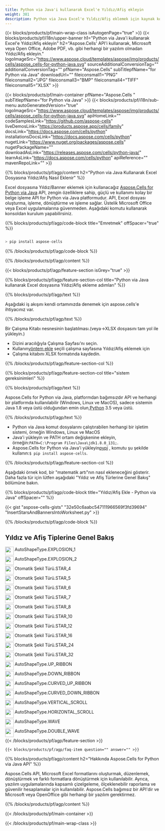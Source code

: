 ```yaml
---
title: Python via Java'i kullanarak Excel'e Yıldız/Afiş ekleyin
weight: 381
description: Python via Java Excel'e Yıldız/Afiş eklemek için kaynak kodu.
---
```

{{< blocks/products/pf/main-wrap-class isAutogenPage="true" >}}
{{< blocks/products/pf/i18n/upper-banner h1="Python via Java\'i kullanarak Excel\'e Yıldız/Afiş ekleyin" h2="Aspose.Cells\' API\'i kullanarak, Microsoft veya Open Office, Adobe PDF, vb. gibi herhangi bir yazılım olmadan Yıldız/Afiş ekleyin." logoImageSrc="https://www.aspose.cloud/templates/aspose/img/products/cells/aspose_cells-for-python-java.svg" sourceAdditionalConversionTag="" additionalConversionTag="" pfName="Aspose.Cells" subTitlepfName="for Python via Java" downloadUrl="" fileiconsmall1="PNG" fileiconsmall2="JPG" fileiconsmall3="BMP" fileiconsmall4="TIFF" fileiconsmall5="XLSX" >}}

{{< blocks/products/pf/main-container pfName="Aspose.Cells " subTitlepfName="for Python via Java" >}}
{{< blocks/products/pf/i18n/sub-menu autoGeneratedVersion="true" logoImageSrc="https://www.aspose.cloud/templates/aspose/img/products/cells/aspose_cells-for-python-java.svg" apiHomeLink="" codeSamplesLink="https://github.com/aspose-cells" liveDemosLink="https://products.aspose.app/cells/family" docsLink="https://docs.aspose.com/cells/python" installationsDocsLink="https://docs.aspose.com/cells/python" nugetLink="https://www.nuget.org/packages/aspose.cells" nugetPackageName="" downloadAsLink="https://releases.aspose.com/cells/python-java/" learnAsLink="https://docs.aspose.com/cells/python" apiReference="" mavenRepoLink="" >}}

{{% blocks/products/pf/agp/content h2="Python via Java Kullanarak Excel Dosyasına Yıldız/Afiş Nasıl Eklenir" %}}

 Excel dosyasına Yıldız/Banner eklemek için kullanacağız
 [Aspose.Cells for Python via Java](https://pypi.org/project/aspose-cells/) 
 API, zengin özelliklere sahip, güçlü ve kullanımı kolay bir belge işleme API for Python via Java platformudur. API, Excel dosyası oluşturma, işleme, dönüştürme ve işleme sağlar. Üstelik Microsoft Office veya Excel uygulamalarına güvenmeden. Aşağıdaki komutu kullanarak konsoldan kurulum yapabilirsiniz.

{{% blocks/products/pf/agp/code-block title="Emretmek" offSpacer="true" %}}

```cs

> pip install aspose-cells

```

{{% /blocks/products/pf/agp/code-block %}}

{{% /blocks/products/pf/agp/content %}}

{{< blocks/products/pf/agp/feature-section isGrey="true" >}}

{{% blocks/products/pf/agp/feature-section-col title="Python via Java kullanarak Excel dosyasına Yıldız/Afiş ekleme adımları" %}}

{{% blocks/products/pf/agp/text %}}

Aşağıdaki iş akışını kendi ortamınızda denemek için aspose.cells'e ihtiyacınız var.

{{% /blocks/products/pf/agp/text %}}

Bir Çalışma Kitabı nesnesinin başlatılması.(veya->XLSX dosyasını tam yol ile yükleyin.)
+ Dizini aracılığıyla Çalışma Sayfası'nı seçin.
 + Kullanın[yöntem ekle](https://reference.aspose.com/cells/python-java/asposecells.api/shapecollection#addAutoShape(int,%20int,%20int,%20int,%20int,%20int,%20int)) seçili çalışma sayfasına Yıldız/Afiş eklemek için
+ Çalışma kitabını XLSX formatında kaydedin.

{{% /blocks/products/pf/agp/feature-section-col %}}

{{% blocks/products/pf/agp/feature-section-col title="sistem gereksinimleri" %}}

{{% blocks/products/pf/agp/text %}}

Aspose.Cells for Python via Java, platformdan bağımsızdır API ve herhangi bir platformda kullanılabilir (Windows, Linux ve MacOS), sadece sistemin Java 1.8 veya üstü olduğundan emin olun,[Python](https://www.python.org/downloads/) 3.5 veya üstü.
 
{{% /blocks/products/pf/agp/text %}}

- Python via Java komut dosyalarını çalıştırabilen herhangi bir işletim sistemi, örneğin Windows, Linux ve MacOS
-  Java'i yükleyin ve PATH ortam değişkenine ekleyin, örneğin:<code>PATH=C:\Program Files\Java\jdk1.8.0_131;</code>.
-  Aspose.Cells for Python via Java'i yükleyin<a href="https://pypi.org/project/aspose-cells/">pypi</a> , komutu şu şekilde kullanın:<code>$ pip install aspose-cells</code>.

{{% /blocks/products/pf/agp/feature-section-col %}}

Aşağıdaki örnek kod, bir "matematik artı"nın nasıl ekleneceğini gösterir. Daha fazla tür için lütfen aşağıdaki "Yıldız ve Afiş Türlerine Genel Bakış" bölümüne bakın.

{{% blocks/products/pf/agp/code-block title="Yıldız/Afiş Ekle - Python via Java" offSpacer="" %}}

{{< gist "aspose-cells-gists" "32e50c6aabc547111966569f3fd39694" "InsertStarsAndBannersIntoWorksheet.py" >}}

{{% /blocks/products/pf/agp/code-block %}}

<div class="container-fluid features-section bg-gray">
 <a class="anchor" id="features" name="features">
 </a>
 <div class="row">
  <div class="container">
   <h2 class="pr-ft">
 Yıldız ve Afiş Tiplerine Genel Bakış
   </h2>
   <div class="col-lg-4">
    <img src="/cells/net/shapes/insert-stars-and-banners-to-excel/explosion_8_points.png" align="left" width="28" height="28">
    <p class="col-lg-10">
 AutoShapeType.EXPLOSION_1
    </p>
   </div>
   <div class="col-lg-4">
    <img src="/cells/net/shapes/insert-stars-and-banners-to-excel/explosion_14_points.png" align="left" width="28" height="28">
    <p class="col-lg-10">
 AutoShapeType.EXPLOSION_2
    </p>
   </div>
   <div class="col-lg-4">
    <img src="/cells/net/shapes/insert-stars-and-banners-to-excel/star_4_points.png" align="left" width="28" height="28">
    <p class="col-lg-10">
 Otomatik Şekil Türü.STAR_4
    </p>
   </div>
   <div class="col-lg-4">
    <img src="/cells/net/shapes/insert-stars-and-banners-to-excel/star_5_points.png" align="left" width="28" height="28">
    <p class="col-lg-10">
 Otomatik Şekil Türü.STAR_5
    </p>
   </div>
   <div class="col-lg-4">
    <img src="/cells/net/shapes/insert-stars-and-banners-to-excel/star_6_points.png" align="left" width="28" height="28">
    <p class="col-lg-10">
 Otomatik Şekil Türü.STAR_6
    </p>
   </div>
   <div class="col-lg-4">
    <img src="/cells/net/shapes/insert-stars-and-banners-to-excel/star_7_points.png" align="left" width="28" height="28">
    <p class="col-lg-10">
 Otomatik Şekil Türü.STAR_7
    </p>
   </div>
   <div class="col-lg-4">
    <img src="/cells/net/shapes/insert-stars-and-banners-to-excel/star_8_points.png" align="left" width="28" height="28">
    <p class="col-lg-10">
 Otomatik Şekil Türü.STAR_8
    </p>
   </div>
   <div class="col-lg-4">
    <img src="/cells/net/shapes/insert-stars-and-banners-to-excel/star_10_points.png" align="left" width="28" height="28">
    <p class="col-lg-10">
 Otomatik Şekil Türü.STAR_10
    </p>
   </div>
   <div class="col-lg-4">
    <img src="/cells/net/shapes/insert-stars-and-banners-to-excel/star_12_points.png" align="left" width="28" height="28">
    <p class="col-lg-10">
 Otomatik Şekil Türü.STAR_12
    </p>
   </div>
   <div class="col-lg-4">
    <img src="/cells/net/shapes/insert-stars-and-banners-to-excel/star_16_points.png" align="left" width="28" height="28">
    <p class="col-lg-10">
Otomatik Şekil Türü.STAR_16
    </p>
   </div>
   <div class="col-lg-4">
    <img src="/cells/net/shapes/insert-stars-and-banners-to-excel/star_24_points.png" align="left" width="28" height="28">
    <p class="col-lg-10">
 Otomatik Şekil Türü.STAR_24
    </p>
   </div>
   <div class="col-lg-4">
    <img src="/cells/net/shapes/insert-stars-and-banners-to-excel/star_32_points.png" align="left" width="28" height="28">
    <p class="col-lg-10">
 Otomatik Şekil Türü.STAR_32
    </p>
   </div>
   <div class="col-lg-4">
    <img src="/cells/net/shapes/insert-stars-and-banners-to-excel/ribbon_tilted_up.png" align="left" width="28" height="28">
    <p class="col-lg-10">
 AutoShapeType.UP_RIBBON
    </p>
   </div>
   <div class="col-lg-4">
    <img src="/cells/net/shapes/insert-stars-and-banners-to-excel/ribbon_tilted_down.png" align="left" width="28" height="28">
    <p class="col-lg-10">
 AutoShapeType.DOWN_RIBBON
    </p>
   </div>
   <div class="col-lg-4">
    <img src="/cells/net/shapes/insert-stars-and-banners-to-excel/ribbon_curved_and_tilted_up.png" align="left" width="28" height="28">
    <p class="col-lg-10">
 AutoShapeType.CURVED_UP_RIBBON
    </p>
   </div>
   <div class="col-lg-4">
    <img src="/cells/net/shapes/insert-stars-and-banners-to-excel/ribbon_curved_and_tilted_down.png" align="left" width="28" height="28">
    <p class="col-lg-10">
 AutoShapeType.CURVED_DOWN_RIBBON
    </p>
   </div>
   <div class="col-lg-4">
    <img src="/cells/net/shapes/insert-stars-and-banners-to-excel/scroll_vertical.png" align="left" width="28" height="28">
    <p class="col-lg-10">
 AutoShapeType.VERTICAL_SCROLL
    </p>
   </div>
   <div class="col-lg-4">
    <img src="/cells/net/shapes/insert-stars-and-banners-to-excel/scroll_horizontal.png" align="left" width="28" height="28">
    <p class="col-lg-10">
 AutoShapeType.HORIZONTAL_SCROLL
    </p>
   </div>
   <div class="col-lg-4">
    <img src="/cells/net/shapes/insert-stars-and-banners-to-excel/wave.png" align="left" width="28" height="28">
    <p class="col-lg-10">
 AutoShapeType.WAVE
    </p>
   </div>
   <div class="col-lg-4">
    <img src="/cells/net/shapes/insert-stars-and-banners-to-excel/double_wave.png" align="left" width="28" height="28">
    <p class="col-lg-10">
 AutoShapeType.DOUBLE_WAVE
    </p>
   </div>
  </div>
 </div>
</div>

{{< /blocks/products/pf/agp/feature-section >}}

    {{< blocks/products/pf/agp/faq-item question="" answer="" >}}
 

<!-- aboutfile Starts -->

{{% blocks/products/pf/agp/content h2="Hakkında Aspose.Cells for Python via Java API" %}}

 Aspose.Cells API, Microsoft Excel formatlarını oluşturmak, düzenlemek, dönüştürmek ve farklı formatlara dönüştürmek için kullanılabilir. Ayrıca, yazılım uygulamalarında kapsamlı çizelgeleme, ölçeklenebilir raporlama ve güvenilir hesaplamalar için kullanılabilir. Aspose.Cells bağımsız bir API'dir ve Microsoft veya OpenOffice gibi herhangi bir yazılım gerektirmez.

{{% /blocks/products/pf/agp/content %}}



<!-- aboutfile Ends -->
<!--
{{< blocks/products/pf/agp/other-supported-section title="Other Supported Splitting Formats" subTitle="Using Python, One can also split large file into chunks of many other file formats including." >}}

{{< blocks/products/pf/agp/other-supported-section-item href="https://products.aspose.com/cells/net/splitter/ods/" name="ODS" description="OpenDocument Spreadsheet File" >}}
{{< blocks/products/pf/agp/other-supported-section-item href="https://products.aspose.com/cells/net/splitter/xls/" name="XLS" description="Excel Binary Format" >}}
{{< blocks/products/pf/agp/other-supported-section-item href="https://products.aspose.com/cells/net/splitter/xlsb/" name="XLSB" description="Binary Excel Workbook File" >}}
{{< blocks/products/pf/agp/other-supported-section-item href="https://products.aspose.com/cells/net/splitter/xlsm/" name="XLSM" description="Spreadsheet File" >}}

{{< /blocks/products/pf/agp/other-supported-section >}}

-->

{{< /blocks/products/pf/main-container >}}
    
{{< /blocks/products/pf/main-wrap-class >}}
